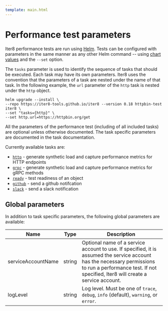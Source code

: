 ```yaml
---
template: main.html
---
```


# Performance test parameters

Iter8 performance tests are run using [Helm](https://helm.sh). Tests can be configured with parameters in the same manner as any other Helm command -- using [chart values](https://helm.sh/docs/chart_template_guide/values_files/#helm) and the `--set` option.

The `tasks` parameter is used to identify the sequence of tasks that should be executed. Each task may have its own parameters. Iter8 uses the convention that the parameters of a task are nested under the name of that task. In the following example, the `url` parameter of the `http` task is nested under the `http` object.

```shell
helm upgrade --install \
--repo https://iter8-tools.github.io/iter8 --version 0.18 httpbin-test iter8 \
--set "tasks={http}" \
--set http.url=https://httpbin.org/get
```

All the parameters of the performance test (including of all included tasks) are optional unless otherwise documented. The task specific parameters are documented in the task documentation.

Currently available tasks are:

- [`http`](tasks/http.md) - generate synthetic load and capture performance metrics for HTTP endpoints
- [`grpc`](tasks/grpc.md) - generate synthetic load and capture performance metrics for gRPC methods
- [`ready`](tasks/ready.md) - test readiness of an object
- [`github`](tasks/github.md) - send a github notifcation
- [`slack`](tasks/slack.md) - send a slack notification

## Global parameters

In addition to task specific parameters, the following global parameters are available:

| Name | Type | Description |
| ---- | ---- | ----------- |
| serviceAccountName  | string | Optional name of a service account to use. If specified, it is assumed the service account has the necessary permissions to run a performance test. If not specified, Iter8 will create a service account. |
| logLevel | string | Log level. Must be one of `trace`, `debug`, `info` (default), `warning`, or `error`. |
